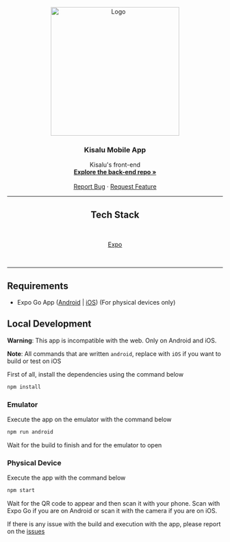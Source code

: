 <div align="center">
  <a href="https://github.com/Controle-Zero/kisalu">
    <img src="https://i.imgur.com/y2m1PiH.png" alt="Logo" width="300">
  </a>

  <h3 align="center">Kisalu Mobile App</h3>

  <p align="center">
    Kisalu's front-end
    <br />
    <a href="https://github.com/Controle-Zero/kisalu-api"><strong>Explore the back-end repo »</strong></a>
    <br />
    <br />
    <a href="https://github.com/Controle-Zero/kisalu/issues">Report Bug</a>
    ·
    <a href="https://github.com/Controle-Zero/kisalu/issues">Request Feature</a>
  </p>
</div>

<hr></hr>

<div align=center>
    <h2>Tech Stack</h2>
    <br />

<a href = "https://expo.dev/">Expo</a>

</div>

<br />
<hr></hr>

## Requirements

- Expo Go App ([Android](https://play.google.com/store/apps/details?id=host.exp.exponent&hl=pt&gl=US) | [iOS](https://apps.apple.com/us/app/expo-go/id982107779)) (For physical devices only)

## Local Development

**Warning**: This app is incompatible with the web. Only on Android and iOS.

**Note**: All commands that are written `android`, replace with `iOS` if you want to build or test on iOS

First of all, install the dependencies using the command below

```bash
npm install
```

### Emulator

Execute the app on the emulator with the command below

```bash
npm run android
```

Wait for the build to finish and for the emulator to open

### Physical Device

Execute the app with the command below

```bash
npm start
```

Wait for the QR code to appear and then scan it with your phone. Scan with Expo Go if you are on Android or scan it with the camera if you are on iOS.

If there is any issue with the build and execution with the app, please report on the <a href="https://github.com/Controle-Zero/kisalu/issues">issues</a>
